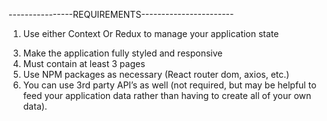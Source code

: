 
----------------REQUIREMENTS-----------------------
1. Use either Context Or Redux to manage your application state
<!-- 2. Create your application using React -->
3. Make the application fully styled and responsive
4. Must contain at least 3 pages 
5. Use NPM packages as necessary (React router dom, axios, etc.)
6. You can use 3rd party API’s as well (not required, but may be helpful to feed your application data rather than having to create all of your own data).